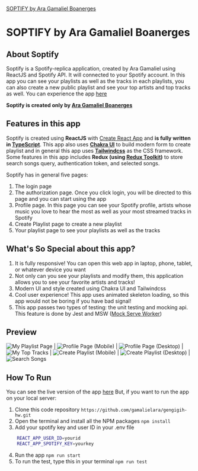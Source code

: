 [SOPTIFY by Ara Gamaliel Boanerges](public/img/logo.png)

# **SOPTIFY by Ara Gamaliel Boanerges**

## About Soptify

Soptify is a Spotify-replica application, created by Ara Gamaliel using ReactJS and Spotify API. It will connected to your Spotify account. In this app you can see your playlists as well as the tracks in each playlists, you can also create a new public playlist and see your top artists and top tracks as well. You can experience the app [here](https://soptifygamaliel.vercel.app/)

**Soptify is created only by [Ara Gamaliel Boanerges](www.gamalielara.com)**

## Features in this app

Soptify is created using **ReactJS** with [Create React App](https://reactjs.org/docs/create-a-new-react-app.html) and **is fully written in [TypeScript](https://www.typescriptlang.org/)**. This app also uses [**Chakra UI**](https://chakra-ui.com/) to build modern form to create playlist and in general this app uses [**Tailwindcss**](https://tailwindcss.com/) as the CSS framework. Some features in this app includes **Redux (using [Redux Toolkit](http://redux-toolkit.js.org/))** to store search songs query, authentication token, and selected songs.

Soptify has in general five pages:

1. The login page
2. The authorization page. Once you click login, you will be directed to this page and you can start using the app
3. Profile page. In this page you can see your Spotify profile, artists whose music you love to hear the most as well as your most streamed tracks in Spotify
4. Create Playlist page to create a new playlist
5. Your playlist page to see your playlists as well as the tracks

## What's So Special about this app?

1. It is fully responsive! You can open this web app in laptop, phone, tablet, or whatever device you want
2. Not only can you see your playlists and modify them, this application allows you to see your favorite artists and tracks!
3. Modern UI and style created using Chakra UI and Tailwindcss
4. Cool user experience! This app uses animated skeleton loading, so this app would not be boring if you have bad signal!
5. This app passes two types of testing: the unit testing and mocking api. This feature is done by Jest and MSW ([Mock Serve Worker](https://mswjs.io/))

## Preview

![My Playlist Page](screenshots/1.jpg)
| ![Profile Page (Mobile)](screenshots/2.jpg) | ![Profile Page (Desktop)](screenshots/3.jpg) |
![My Top Tracks](screenshots/4.jpg)
| ![Create Playlist (Mobile)](screenshots/5.jpg) | ![Create Playlist (Desktop)](screenshots/6.jpg) |
![Search Songs](screenshots/7.jpg)

## How To Run

You can see the live version of the app [here](https://soptifygamaliel.vercel.app/)
But, if you want to run the app on your local server:

1. Clone this code repository
   `https://github.com/gamalielara/gengigih-hw.git`
2. Open the terminal and install all the NPM packages
   `npm install`
3. Add your spotify key and user ID in your .env file

```bash
    REACT_APP_USER_ID=yourid
    REACT_APP_SPOTIFY_KEY=yourkey
```

4. Run the app
   `npm run start`
5. To run the test, type this in your terminal
   `npm run test`
